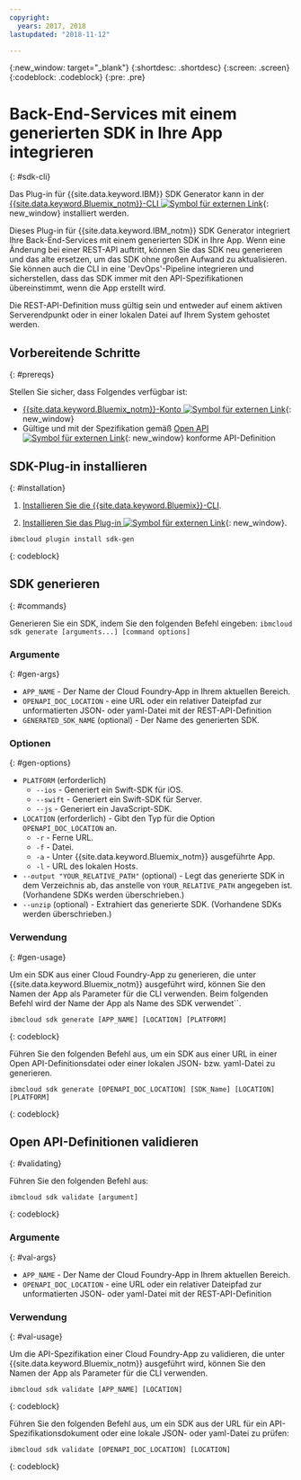 ```yaml
---
copyright:
  years: 2017, 2018
lastupdated: "2018-11-12"

---
```


{:new_window: target="_blank"}
{:shortdesc: .shortdesc}
{:screen: .screen}
{:codeblock: .codeblock}
{:pre: .pre}

# Back-End-Services mit einem generierten SDK in Ihre App integrieren
{: #sdk-cli}

Das Plug-in für {{site.data.keyword.IBM}} SDK Generator
kann in der [{{site.data.keyword.Bluemix_notm}}-CLI ![Symbol für externen Link](../../icons/launch-glyph.svg "Symbol für externen Link")](/docs/cli/reference/bluemix_cli/index.html){: new_window} installiert werden.

Dieses Plug-in für {{site.data.keyword.IBM_notm}} SDK Generator
integriert Ihre Back-End-Services mit einem generierten SDK in Ihre App. Wenn eine Änderung bei einer REST-API auftritt, können Sie das SDK neu generieren und das alte ersetzen, um das SDK ohne großen Aufwand zu aktualisieren. Sie können auch die CLI in eine 'DevOps'-Pipeline integrieren und sicherstellen, dass das SDK immer mit den API-Spezifikationen übereinstimmt, wenn die App erstellt wird.

Die REST-API-Definition muss gültig sein und entweder auf einem aktiven
Serverendpunkt oder in einer lokalen Datei auf Ihrem System gehostet werden.

## Vorbereitende Schritte
{: #prereqs}

Stellen Sie sicher, dass Folgendes verfügbar ist:

* [{{site.data.keyword.Bluemix_notm}}-Konto ![Symbol für externen Link](../../icons/launch-glyph.svg "Symbol für externen Link")](http://bluemix.net){: new_window}
* Gültige und mit der Spezifikation gemäß [Open API ![Symbol für externen Link](../../icons/launch-glyph.svg "Symbol für externen Link")](https://www.openapis.org/){: new_window} konforme API-Definition

## SDK-Plug-in installieren
{: #installation}

1. [Installieren
Sie die {{site.data.keyword.Bluemix}}-CLI](/docs/cli/reference/bluemix_cli/get_started.html).

2. [Installieren Sie das Plug-in ![Symbol für externen Link](../../icons/launch-glyph.svg "Symbol für externen Link")](/docs/cli/reference/bluemix_cli/index.html#install_plug-in){: new_window}.

  ```
  ibmcloud plugin install sdk-gen
  ```
  {: codeblock}

## SDK generieren
{: #commands}

Generieren Sie ein SDK, indem Sie den folgenden Befehl eingeben:
`ibmcloud sdk generate
[arguments...] [command options]`

### Argumente
{: #gen-args}

* `APP_NAME` - Der Name der Cloud Foundry-App in
Ihrem aktuellen Bereich.
* `OPENAPI_DOC_LOCATION` - eine URL oder ein relativer Dateipfad zur unformatierten JSON- oder yaml-Datei mit der REST-API-Definition
* `GENERATED_SDK_NAME` (optional) - Der Name des
generierten SDK.

### Optionen
{: #gen-options}

* `PLATFORM` (erforderlich)
   * `--ios` - Generiert ein Swift-SDK für iOS.
   * `--swift` - Generiert ein Swift-SDK für Server.
   * `--js` - Generiert ein JavaScript-SDK.
* `LOCATION` (erforderlich) - Gibt den Typ für die
Option `OPENAPI_DOC_LOCATION` an.
   * `-r` - Ferne URL.
   * `-f` - Datei.
   * `-a` - Unter {{site.data.keyword.Bluemix_notm}} ausgeführte App.
   * `-l` - URL des lokalen Hosts.
* `--output "YOUR_RELATIVE_PATH"` (optional) - Legt
das generierte SDK in dem Verzeichnis ab, das anstelle von
`YOUR_RELATIVE_PATH` angegeben ist. (Vorhandene SDKs werden überschrieben.)
* `--unzip` (optional) - Extrahiert das generierte SDK. (Vorhandene SDKs werden überschrieben.)

### Verwendung
{: #gen-usage}

Um ein SDK aus einer Cloud Foundry-App zu generieren, die unter
{{site.data.keyword.Bluemix_notm}} ausgeführt wird, können Sie den
Namen der App als Parameter für die CLI verwenden. Beim folgenden Befehl wird
der Name der App als Name des SDK verwendet``.

```
ibmcloud sdk generate [APP_NAME] [LOCATION] [PLATFORM]
```
{: codeblock}

Führen Sie den folgenden Befehl aus, um ein SDK aus einer URL in einer Open API-Definitionsdatei oder einer lokalen JSON- bzw. yaml-Datei zu generieren.

```
ibmcloud sdk generate [OPENAPI_DOC_LOCATION] [SDK_Name] [LOCATION] [PLATFORM]
```
{: codeblock}

## Open API-Definitionen validieren
{: #validating}

Führen Sie den folgenden Befehl aus:
```
ibmcloud sdk validate [argument]
```
{: codeblock}

### Argumente
{: #val-args}

* `APP_NAME` - Der Name der Cloud Foundry-App in Ihrem
aktuellen Bereich.
* `OPENAPI_DOC_LOCATION` - eine URL oder ein relativer Dateipfad zur unformatierten JSON- oder yaml-Datei mit der REST-API-Definition

### Verwendung
{: #val-usage}

Um die API-Spezifikation einer Cloud Foundry-App zu
validieren, die unter
{{site.data.keyword.Bluemix_notm}} ausgeführt wird, können Sie den
Namen der App als Parameter für die CLI verwenden.
```
ibmcloud sdk validate [APP_NAME] [LOCATION]
```
{: codeblock}

Führen Sie den folgenden Befehl aus, um ein SDK aus der URL für ein API-Spezifikationsdokument oder eine lokale JSON- oder yaml-Datei zu prüfen:
```
ibmcloud sdk validate [OPENAPI_DOC_LOCATION] [LOCATION]
```
{: codeblock}
